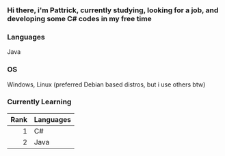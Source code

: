 ### Hi there, i'm Pattrick, currently studying, looking for a job, and developing some C# codes in my free time

### Languages 

Java

### OS

Windows, Linux (preferred Debian based distros, but i use others btw)

### Currently Learning

| Rank | Languages |
|-----:|-----------|
|     1| C#        |
|     2| Java      |




<!--
**pattrickn0/pattrickn0** is a ✨ _special_ ✨ repository because its `README.md` (this file) appears on your GitHub profile.

Here are some ideas to get you started:

- 🔭 I’m currently working on ...
- 🌱 I’m currently learning ...
- 👯 I’m looking to collaborate on ...
- 🤔 I’m looking for help with ...
- 💬 Ask me about ...
- 📫 How to reach me: ...
- 😄 Pronouns: ...
- ⚡ Fun fact: ...
-->
